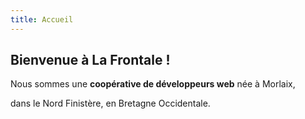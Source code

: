```yaml
---
title: Accueil
---
```

## Bienvenue à **La Frontale** !

Nous sommes une **coopérative de développeurs web** née à Morlaix,
 
dans le Nord Finistère, en Bretagne Occidentale.

<script type="text/javascript">window.$crisp=[];window.CRISP_WEBSITE_ID="7541006f-d0cb-495c-b99d-2f74462c466d";(function(){d=document;s=d.createElement("script");s.src="https://client.crisp.chat/l.js";s.async=1;d.getElementsByTagName("head")[0].appendChild(s);})();</script>

